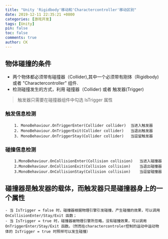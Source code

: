 ```yaml
---
title: "Unity 'Rigidbody'移动和'Charactercontroller'移动区别"
date: 2019-12-11 22:35:21 +0800
categories: [游戏开发]
tags: [Unity]
pin: false
toc: false
comments: true
author: CK
---
```


## 物体碰撞的条件

- 两个物体都必须带有碰撞器（Collider),其中一个必须带有刚体（Rigidbody) 或者 "Charactercontroller" 组件.
- 检测碰撞发生的方式，利用 碰撞器（Collider) 或者 触发器(Trigger)

> 触发器只需要在碰撞器组件中勾选 IsTrigger 属性

### 触发信息检测

        1. MonoBehaviour.OnTriggerEnter(Collider collider)  当进入触发器
        2. MonoBehaviour.OnTriggerExit(Collider collider)   当退出触发器
        3. MonoBehaviour.OnTriggerStay(Collider collider)   当逗留触发器

### 碰撞信息检测

        1.MonoBehaviour.OnCollisionEnter(Collision collision)   当进入碰撞器
        2.MonoBehaviour.OnCollisionExit(Collision collision)    当退出碰撞器
        3.MonoBehaviour.OnCollisionStay(Collision collision)    当逗留碰撞器

## 碰撞器是触发器的载体，而触发器只是碰撞器身上的一个属性

    - 当 IsTrigger = false 时，碰撞器根据物理引擎引发碰撞，产生碰撞的效果，可以调用 OnCollisionEnter/Stay/Exit 函数；
    - 当 IsTrigger = true 时，碰撞器被物理引擎所忽略，没有碰撞效果，可以调用 OnTriggerEnter/Stay/Exit 函数。（然而在charactercontroler控制的运动中运动物体的 IsTrigger = true 时照样可以发生碰撞）
